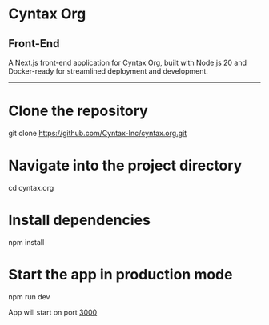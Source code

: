 # Cyntax Org 
## Front-End

A Next.js front-end application for Cyntax Org, built with Node.js 20 and Docker-ready for streamlined deployment and development.

---

# Clone the repository
git clone https://github.com/Cyntax-Inc/cyntax.org.git

# Navigate into the project directory
cd cyntax.org

# Install dependencies
npm install

# Start the app in production mode
npm run dev

App will start on port [3000](http://localhost:3000)
